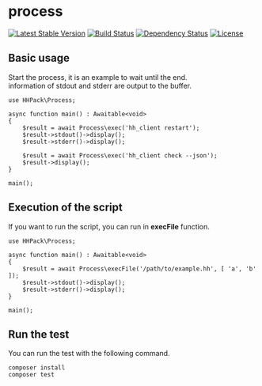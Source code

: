 process
=======================================

[![Latest Stable Version](https://poser.pugx.org/hhpack/process/v/stable)](https://packagist.org/packages/hhpack/process)
[![Build Status](https://travis-ci.org/hhpack/process.svg)](https://travis-ci.org/hhpack/process)
[![Dependency Status](https://www.versioneye.com/user/projects/56298e1036d0ab00160011a2/badge.svg?style=flat)](https://www.versioneye.com/user/projects/56298e1036d0ab00160011a2)
[![License](https://poser.pugx.org/hhpack/process/license)](https://packagist.org/packages/hhpack/process)

Basic usage
----------------------------------------

Start the process, it is an example to wait until the end.  
information of stdout and stderr are output to the buffer.

```hack
use HHPack\Process;

async function main() : Awaitable<void>
{
    $result = await Process\exec('hh_client restart');
    $result->stdout()->display();
    $result->stderr()->display();

    $result = await Process\exec('hh_client check --json');
    $result->display();
}

main();
```

Execution of the script
----------------------------------------

If you want to run the script, you can run in **execFile** function.

```hack
use HHPack\Process;

async function main() : Awaitable<void>
{
    $result = await Process\execFile('/path/to/example.hh', [ 'a', 'b' ]);
    $result->stdout()->display();
    $result->stderr()->display();
}

main();
```

Run the test
----------------------------------------

You can run the test with the following command.

	composer install
	composer test
